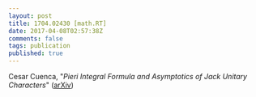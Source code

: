 ```yaml
---
layout: post
title: 1704.02430 [math.RT]
date: 2017-04-08T02:57:38Z
comments: false
tags: publication
published: true
---
```


Cesar Cuenca, "<i>Pieri Integral Formula and Asymptotics of Jack Unitary Characters</i>" ([arXiv](http://arxiv.org/abs/1704.02430v1))
